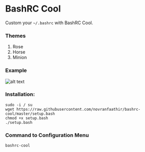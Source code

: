 # BashRC Cool
Custom your `~/.bashrc` with BashRC Cool.

### Themes
1. Rose
2. Horse
3. Minion

### Example
![alt text](https://i.postimg.cc/mr0bx176/Selection-691.png)

### Installation:
```
sudo -i / su
wget https://raw.githubusercontent.com/novranfaathir/bashrc-cool/master/setup.bash
chmod +x setup.bash
./setup.bash
```

### Command to Configuration Menu
```
bashrc-cool
```
